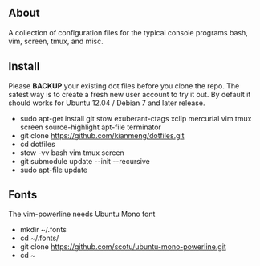 About
-----
A collection of configuration files for the typical console programs bash, vim,
screen, tmux, and misc. 

Install
-------
Please **BACKUP** your existing dot files before you clone the repo. The safest
way is to create a fresh new user account to try it out. By default it should
works for Ubuntu 12.04 / Debian 7 and later release.

* sudo apt-get install git stow exuberant-ctags xclip mercurial vim tmux screen source-highlight apt-file terminator
* git clone https://github.com/kianmeng/dotfiles.git
* cd dotfiles
* stow -vv bash vim tmux screen
* git submodule update --init --recursive
* sudo apt-file update

Fonts
-----
The vim-powerline needs Ubuntu Mono font

* mkdir ~/.fonts 
* cd ~/.fonts/ 
* git clone https://github.com/scotu/ubuntu-mono-powerline.git 
* cd ~
